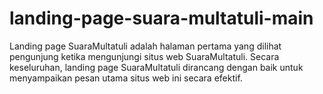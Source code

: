 # landing-page-suara-multatuli-main
Landing page SuaraMultatuli adalah halaman pertama yang dilihat pengunjung ketika mengunjungi situs web SuaraMultatuli. Secara keseluruhan, landing page SuaraMultatuli dirancang dengan baik untuk menyampaikan pesan utama situs web ini secara efektif. 
